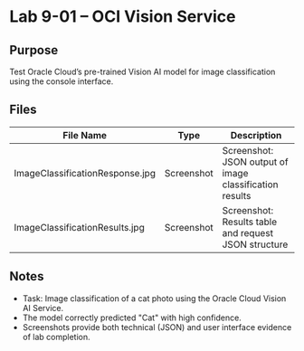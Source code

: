 # Lab 9-01 – OCI Vision Service

## Purpose
Test Oracle Cloud’s pre-trained Vision AI model for image classification using the console interface.

## Files

| File Name                       | Type        | Description                                 |
|----------------------------------|-------------|---------------------------------------------|
| ImageClassificationResponse.jpg  | Screenshot  | Screenshot: JSON output of image classification results |
| ImageClassificationResults.jpg   | Screenshot  | Screenshot: Results table and request JSON structure    |

## Notes
- Task: Image classification of a cat photo using the Oracle Cloud Vision AI Service.
- The model correctly predicted "Cat" with high confidence.
- Screenshots provide both technical (JSON) and user interface evidence of lab completion.
